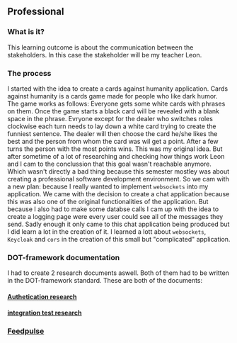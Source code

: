 ## Professional
### What is it?
This learning outcome is about the communication between the stakeholders. In this case the stakeholder will be my teacher Leon.

### The process
I started with the idea to create a cards against humanity application. Cards against humanity is a cards game made for people who like dark humor. The game works as follows: Everyone gets some white cards with phrases on them. Once the game starts a black card will be revealed with a blank space in the phrase. Evryone except for the dealer who switches roles clockwise each turn needs to lay down a white card trying to create the funniest sentence. The dealer will then choose the card he/she likes the best and the person from whom the card was wil get a point. After a few turns the person with the most points wins. This was my original idea. But after sometime of a lot of researching and checking how things work Leon and I cam to the conclussion that this goal wasn't reachable anymore. Which wasn't directly a bad thing because this semester mostley was about creating a professional software development environment. So we cam with a new plan: because I really wanted to implement `websockets` into my application. We came with the decision to create a chat application because this was also one of the original functionalities of the application. But because I also had to make some databse calls I cam up with the idea to create a logging page were every user could see all of the messages they send. Sadly enough it only came to this chat application being produced but I did learn a lot in the creation of it. I learned a lott about `websockets`, `Keycloak` and `cors` in the creation of this small but "complicated" application.

### DOT-framework documentation
I had to create 2 research documents aswell. Both of them had to be written in the DOT-framework standard. These are both of the documents:
#### [Authetication research]()
#### [integration test research]()

### [Feedpulse]()

